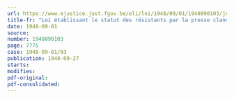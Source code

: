 ```yaml
---
url: https://www.ejustice.just.fgov.be/eli/loi/1948/09/01/1948090103/justel
title-fr: "Loi établissant le statut des résistants par la presse clandestine"
date: 1948-09-01
source:
number: 1948090103
page: 7775
case: 1948-09-01/03
publication: 1948-09-27
starts:
modifies:
pdf-original:
pdf-consolidated:
---
```


